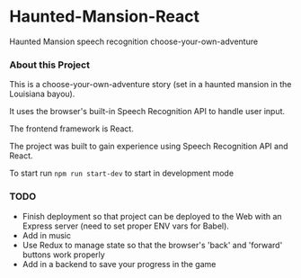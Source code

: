 # Haunted-Mansion-React
Haunted Mansion speech recognition choose-your-own-adventure 

### About this Project
This is a choose-your-own-adventure story (set in a haunted mansion in the Louisiana bayou).

It uses the browser's built-in Speech Recognition API to handle user input.

The frontend framework is React.

The project was built to gain experience using Speech Recognition API and React.

To start run `npm run start-dev` to start in development mode

### TODO
- Finish deployment so that project can be deployed to the Web with an Express server (need to set proper ENV vars for Babel).
- Add in music
- Use Redux to manage state so that the browser's 'back' and 'forward' buttons work properly
- Add in a backend to save your progress in the game

